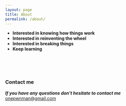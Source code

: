 ```yaml
---
layout: page
title: About
permalink: /about/
---
```





- **Interested in knowing how things work**
- **Interested in reinventing the wheel** 
- **Interested in breaking things** 
- **Keep learning**

      

<br> <br> <br> 
### Contact me
__*If you have any questions don't hesitate to contact me*__  
[onepwnman@gmail.com](mailto:onepwnman@gmail.com)
